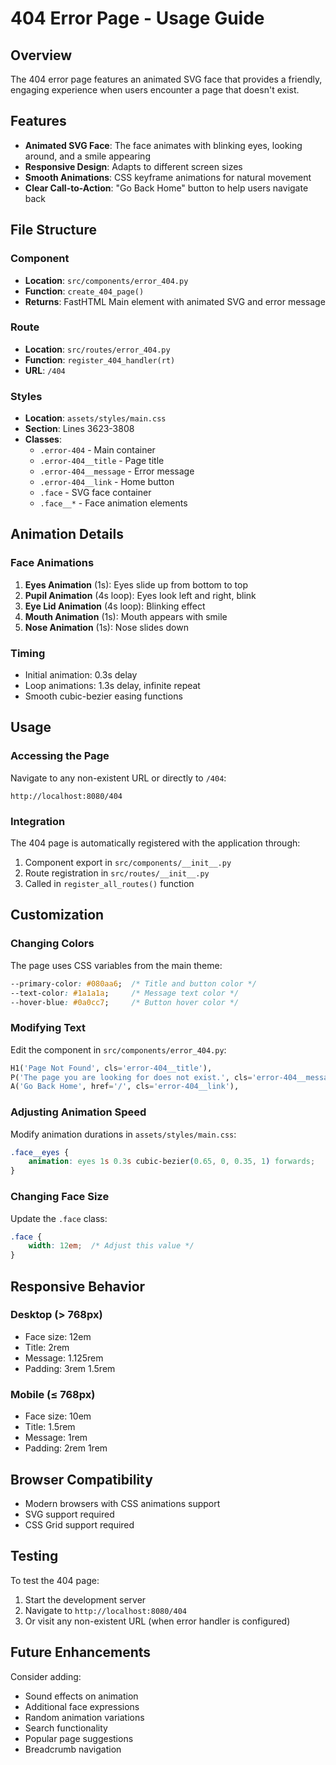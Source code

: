 # 404 Error Page - Usage Guide

## Overview
The 404 error page features an animated SVG face that provides a friendly, engaging experience when users encounter a page that doesn't exist.

## Features
- **Animated SVG Face**: The face animates with blinking eyes, looking around, and a smile appearing
- **Responsive Design**: Adapts to different screen sizes
- **Smooth Animations**: CSS keyframe animations for natural movement
- **Clear Call-to-Action**: "Go Back Home" button to help users navigate back

## File Structure

### Component
- **Location**: `src/components/error_404.py`
- **Function**: `create_404_page()`
- **Returns**: FastHTML Main element with animated SVG and error message

### Route
- **Location**: `src/routes/error_404.py`
- **Function**: `register_404_handler(rt)`
- **URL**: `/404`

### Styles
- **Location**: `assets/styles/main.css`
- **Section**: Lines 3623-3808
- **Classes**:
  - `.error-404` - Main container
  - `.error-404__title` - Page title
  - `.error-404__message` - Error message
  - `.error-404__link` - Home button
  - `.face` - SVG face container
  - `.face__*` - Face animation elements

## Animation Details

### Face Animations
1. **Eyes Animation** (1s): Eyes slide up from bottom to top
2. **Pupil Animation** (4s loop): Eyes look left and right, blink
3. **Eye Lid Animation** (4s loop): Blinking effect
4. **Mouth Animation** (1s): Mouth appears with smile
5. **Nose Animation** (1s): Nose slides down

### Timing
- Initial animation: 0.3s delay
- Loop animations: 1.3s delay, infinite repeat
- Smooth cubic-bezier easing functions

## Usage

### Accessing the Page
Navigate to any non-existent URL or directly to `/404`:
```
http://localhost:8080/404
```

### Integration
The 404 page is automatically registered with the application through:
1. Component export in `src/components/__init__.py`
2. Route registration in `src/routes/__init__.py`
3. Called in `register_all_routes()` function

## Customization

### Changing Colors
The page uses CSS variables from the main theme:
```css
--primary-color: #080aa6;  /* Title and button color */
--text-color: #1a1a1a;     /* Message text color */
--hover-blue: #0a0cc7;     /* Button hover color */
```

### Modifying Text
Edit the component in `src/components/error_404.py`:
```python
H1('Page Not Found', cls='error-404__title'),
P('The page you are looking for does not exist.', cls='error-404__message'),
A('Go Back Home', href='/', cls='error-404__link'),
```

### Adjusting Animation Speed
Modify animation durations in `assets/styles/main.css`:
```css
.face__eyes {
    animation: eyes 1s 0.3s cubic-bezier(0.65, 0, 0.35, 1) forwards;
}
```

### Changing Face Size
Update the `.face` class:
```css
.face {
    width: 12em;  /* Adjust this value */
}
```

## Responsive Behavior

### Desktop (> 768px)
- Face size: 12em
- Title: 2rem
- Message: 1.125rem
- Padding: 3rem 1.5rem

### Mobile (≤ 768px)
- Face size: 10em
- Title: 1.5rem
- Message: 1rem
- Padding: 2rem 1rem

## Browser Compatibility
- Modern browsers with CSS animations support
- SVG support required
- CSS Grid support required

## Testing
To test the 404 page:
1. Start the development server
2. Navigate to `http://localhost:8080/404`
3. Or visit any non-existent URL (when error handler is configured)

## Future Enhancements
Consider adding:
- Sound effects on animation
- Additional face expressions
- Random animation variations
- Search functionality
- Popular page suggestions
- Breadcrumb navigation
